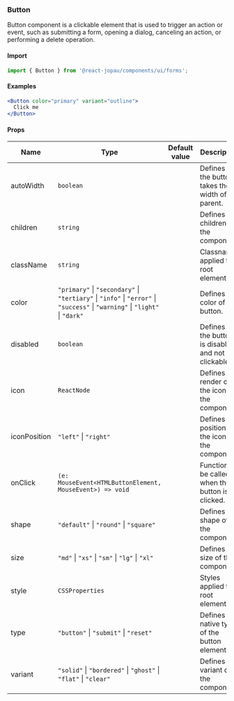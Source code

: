 ### Button

Button component is a clickable element that is used to trigger an action or event, such as submitting a form, opening a dialog, canceling an action, or performing a delete operation.

#### Import

```jsx
import { Button } from '@react-jopau/components/ui/forms';
```

#### Examples

```jsx
<Button color="primary" variant="outline">
  Click me
</Button>
```

#### Props

| Name         | Type                                                                                                                         | Default value | Description                                              |
| ------------ | ---------------------------------------------------------------------------------------------------------------------------- | ------------- | -------------------------------------------------------- |
| autoWidth    | `boolean`                                                                                                                    |               | Defines if the button takes the fit width of its parent. |
| children     | `string`                                                                                                                     |               | Defines the children of the component.                   |
| className    | `string`                                                                                                                     |               | Classnames applied to root element                       |
| color        | `"primary"` \| `"secondary"` \| `"tertiary"` \| `"info"` \| `"error"` \| `"success"` \| `"warning"` \| `"light"` \| `"dark"` |               | Defines the color of button.                             |
| disabled     | `boolean`                                                                                                                    |               | Defines if the button is disabled and not clickable.     |
| icon         | `ReactNode`                                                                                                                  |               | Defines the render of the icon of the component.         |
| iconPosition | `"left"` \| `"right"`                                                                                                        |               | Defines the position of the icon in the component.       |
| onClick      | `(e: MouseEvent<HTMLButtonElement, MouseEvent>) => void`                                                                     |               | Function to be called when the button is clicked.        |
| shape        | `"default"` \| `"round"` \| `"square"`                                                                                       |               | Defines the shape of the component.                      |
| size         | `"md"` \| `"xs"` \| `"sm"` \| `"lg"` \| `"xl"`                                                                               |               | Defines the size of the component.                       |
| style        | `CSSProperties`                                                                                                              |               | Styles applied to root element                           |
| type         | `"button"` \| `"submit"` \| `"reset"`                                                                                        |               | Defines the native type of the button element.           |
| variant      | `"solid"` \| `"bordered"` \| `"ghost"` \| `"flat"` \| `"clear"`                                                              |               | Defines the variant of the component.                    |
